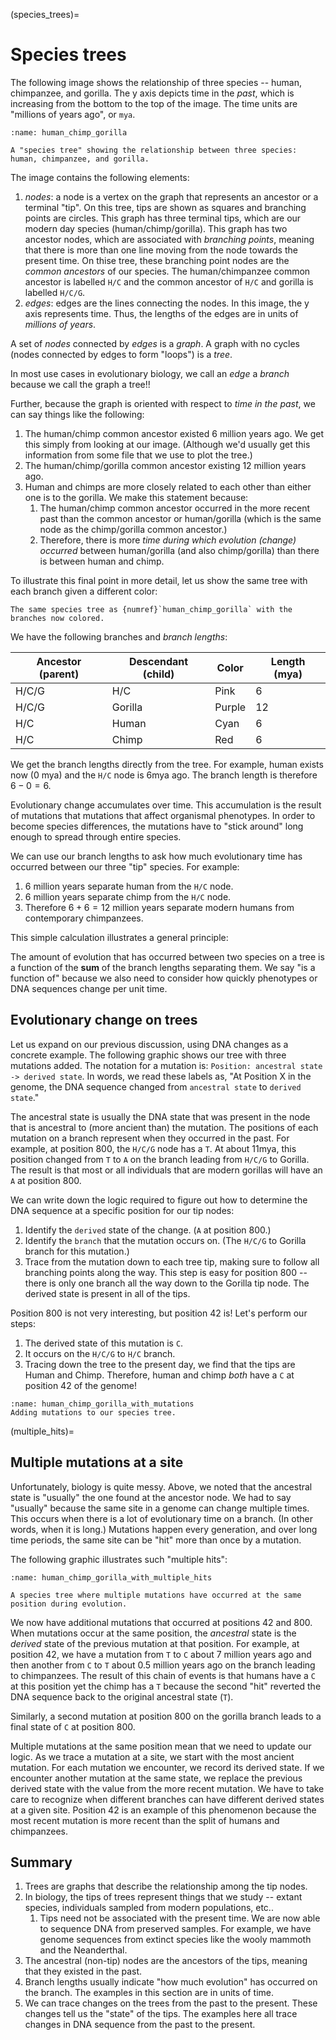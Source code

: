 (species_trees)=
# Species trees

The following image shows the relationship of three species -- human, chimpanzee, and gorilla.
The y axis depicts time in the *past*, which is increasing from the bottom to the top of the image.
The time units are "millions of years ago", or `mya`.


```{figure} ../figures/human_chimp_gorilla.svg
:name: human_chimp_gorilla

A "species tree" showing the relationship between three species: human, chimpanzee, and gorilla.
```

The image contains the following elements:

1. *nodes*: a node is a vertex on the graph that represents an ancestor or a terminal "tip".
   On this tree, tips are shown as squares and branching points are circles.
   This graph has three terminal tips, which are our modern day species (human/chimp/gorilla).
   This graph has two ancestor nodes, which are associated with *branching points*, meaning that there is more than one line moving from the node towards the present time.
   On thise tree, these branching point nodes are the *common ancestors* of our species.
   The human/chimpanzee common ancestor is labelled `H/C` and the common ancestor of `H/C` and gorilla
   is labelled `H/C/G`.
2. *edges*: edges are the lines connecting the nodes.  In this image, the y axis represents time.
    Thus, the lengths of the edges are in units of *millions of years*.

A set of *nodes* connected by *edges* is a *graph*. A graph with no cycles (nodes connected by edges to form "loops") is a *tree*.

In most use cases in evolutionary biology, we call an *edge* a *branch* because we call the graph a tree!!

Further, because the graph is oriented with respect to *time in the past*, we can say things like the following:

1. The human/chimp common ancestor existed 6 million years ago.  We get this simply from looking at our image. (Although we'd usually get this information from some file that we use to plot the tree.)
2. The human/chimp/gorilla common ancestor existing 12 million years ago.
3. Human and chimps are more closely related to each other than either one is to the gorilla.  We make this statement because:
    1. The human/chimp common ancestor occurred in the more recent past than the common ancestor or human/gorilla (which is the same node as the chimp/gorilla common ancestor.)
    2. Therefore, there is more *time during which evolution (change) occurred* between human/gorilla (and also chimp/gorilla) than there is between human and chimp.

To illustrate this final point in more detail, let us show the same tree with each branch given a different color:


```{figure} ../figures/human_chimp_gorilla_colored_edges.svg
The same species tree as {numref}`human_chimp_gorilla` with the branches now colored.
```

We have the following branches and *branch lengths*:

| Ancestor (parent) | Descendant (child) | Color | Length (mya) |
|-----|-----|-----|-----|
|H/C/G|H/C|Pink|6|
|H/C/G|Gorilla|Purple|12|
|H/C|Human|Cyan|6|
|H/C|Chimp|Red|6|

We get the branch lengths directly from the tree.  For example, human exists now (0 mya) and the `H/C` node is 6mya ago. The branch length is therefore $6-0=6$.

Evolutionary change accumulates over time.
This accumulation is the result of mutations that mutations that affect organismal phenotypes.
In order to become species differences, the mutations have to "stick around" long enough to spread through entire species.

We can use our branch lengths to ask how much evolutionary time has occurred between our three "tip" species.
For example:

1. 6 million years separate human from the `H/C` node.
2. 6 million years separate chimp from the `H/C` node.
3. Therefore $6 + 6 = 12$ million years separate modern humans from contemporary chimpanzees.

This simple calculation illustrates a general principle:

The amount of evolution that has occurred between two species on a tree is a function of the **sum** of the branch lengths separating them.
We say "is a function of" because we also need to consider how quickly phenotypes or DNA sequences change per unit time.

## Evolutionary change on trees

Let us expand on our previous discussion, using DNA changes as a concrete example.
The following graphic shows our tree with three mutations added.
The notation for a mutation is: `Position: ancestral state -> derived state`.
In words, we read these labels as, "At Position X in the genome, the DNA sequence changed from `ancestral state` to `derived state`."

The ancestral state is usually the DNA state that was present in the node that is ancestral to (more ancient than) the mutation.
The positions of each mutation on a branch represent when they occurred in the past.
For example, at position 800, the `H/C/G` node has a `T`.
At about 11mya, this position changed from `T` to `A` on the branch leading from `H/C/G` to Gorilla.
The result is that most or all individuals that are modern gorillas will have an `A` at position 800.

We can write down the logic required to figure out how to determine the DNA sequence at a specific position for our tip nodes:

1. Identify the `derived` state of the change. (`A` at position 800.)
2. Identify the `branch` that the mutation occurs on. (The `H/C/G` to Gorilla branch for this mutation.)
3. Trace from the mutation down to each tree tip, making sure to follow all branching points along the way. This step is easy for position 800 -- there is only one branch all the way down to the Gorilla tip node.  The derived state is present in all of the tips.

Position 800 is not very interesting, but position 42 is!
Let's perform our steps:

1. The derived state of this mutation is `C`.
2. It occurs on the `H/C/G` to `H/C` branch.
3. Tracing down the tree to the present day, we find that the tips are Human and Chimp. Therefore, human and chimp *both* have a `C` at position 42 of the genome!

```{figure} ../figures/human_chimp_gorilla_with_mutations.svg
:name: human_chimp_gorilla_with_mutations
Adding mutations to our species tree.
```

(multiple_hits)=
## Multiple mutations at a site

Unfortunately, biology is quite messy.
Above, we noted that the ancestral state is "usually" the one found at the ancestor node.
We had to say "usually" because the same site in a genome can change multiple times.
This occurs when there is a lot of evolutionary time on a branch.
(In other words, when it is long.)
Mutations happen every generation, and over long time periods, the same site can be "hit" more than once by a mutation.

The following graphic illustrates such "multiple hits":

```{figure} ../figures/human_chimp_gorilla_with_multiple_hits.svg
:name: human_chimp_gorilla_with_multiple_hits

A species tree where multiple mutations have occurred at the same position during evolution.
```

We now have additional mutations that occurred at positions 42 and 800.
When mutations occur at the same position, the *ancestral* state is the *derived* state of the previous mutation at that position.  For example, at position 42, we have a mutation from `T` to `C` about 7 million years ago and then another from `C` to `T` about 0.5 million years ago on the branch leading to chimpanzees.  The result of this chain of events is that humans have a `C` at this position yet the chimp has a `T` because the second "hit" reverted the DNA sequence back to the original ancestral state (`T`).

Similarly, a second mutation at position 800 on the gorilla branch leads to a final state of `C` at position 800.

Multiple mutations at the same position mean that we need to update our logic.
As we trace a mutation at a site, we start with the most ancient mutation.
For each mutation we encounter, we record its derived state.
If we encounter another mutation at the same state, we replace the previous derived state with the value from the more recent mutation.
We have to take care to recognize when different branches can have different derived states at a given site.  Position 42 is an example of this phenomenon because the most recent mutation is more recent than the split of humans and chimpanzees.

## Summary

1. Trees are graphs that describe the relationship among the tip nodes.
2. In biology, the tips of trees represent things that we study -- extant species, individuals sampled from modern populations, etc..
   1. Tips need not be associated with the present time. We are now able to sequence DNA from preserved samples.  For example, we have genome sequences from extinct species like the wooly mammoth and the Neanderthal.
4. The ancestral (non-tip) nodes are the ancestors of the tips, meaning that they existed in the past.
5. Branch lengths usually indicate "how much evolution" has occurred on the branch. The examples in this section are in units of time.
6. We can trace changes on the trees from the past to the present.  These changes tell us the "state" of the tips. The examples here all trace changes in DNA sequence from the past to the present.

